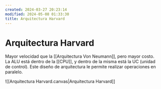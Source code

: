 ```yaml
---
created: 2024-03-27 20:23:14
modified: 2024-05-08 01:33:30
title: Arquitectura Harvard
---
```


# Arquitectura Harvard

Mayor velocidad que la [[Arquitectura Von Neumann]], pero mayor costo. La ALU está dentro de la [[CPU]], y dentro de la misma está la UC (unidad de control). Este diseño de arquitectura le permite realizar operaciones en paralelo.

![[Arquitectura Harvard.canvas|Arquitectura Harvard]]
